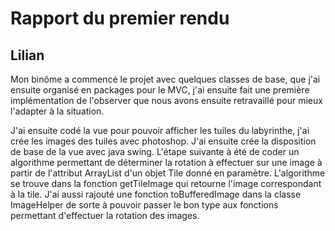 # Rapport du premier rendu


## Lilian
Mon binôme a commencé le projet avec quelques classes de base, que j'ai ensuite organisé en packages pour le MVC, j'ai ensuite fait une première implémentation de l'observer que nous avons ensuite retravaillé pour mieux l'adapter à la situation.

J'ai ensuite codé la vue pour pouvoir afficher les tuiles du labyrinthe, j'ai crée les images des tuiles avec photoshop.
J'ai ensuite crée la disposition de base de la vue avec java swing. 
L'étape suivante à été de coder un algorithme permettant de déterminer la rotation à effectuer sur une image à partir de l'attribut ArrayList<Direction> d'un objet Tile donné en paramètre. L'algorithme se trouve dans la fonction getTileImage qui retourne l'image correspondant à la tile. 
J'ai aussi rajouté une fonction toBufferedImage dans la classe ImageHelper de sorte à pouvoir passer le bon type aux fonctions permettant d'effectuer la rotation des images.